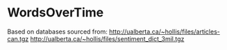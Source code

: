 # WordsOverTime

Based on databases sourced from:
http://ualberta.ca/~hollis/files/articles-can.tgz
http://ualberta.ca/~hollis/files/sentiment_dict_3mil.tgz
